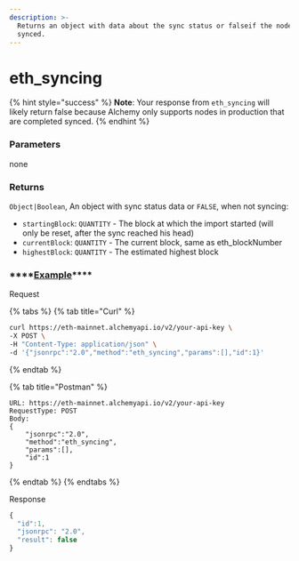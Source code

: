 ```yaml
---
description: >-
  Returns an object with data about the sync status or falseif the node is fully
  synced.
---
```


# eth\_syncing

{% hint style="success" %}
**Note**: Your response from `eth_syncing` will likely return false because Alchemy only supports nodes in production that are completed synced. 
{% endhint %}

### **Parameters**

none

### **Returns**

`Object|Boolean`, An object with sync status data or `FALSE`, when not syncing:

* `startingBlock`: `QUANTITY` - The block at which the import started \(will only be reset, after the sync reached his head\)
* `currentBlock`: `QUANTITY` - The current block, same as eth\_blockNumber
* `highestBlock`: `QUANTITY` - The estimated highest block

### \*\*\*\*[**Example**](https://composer.alchemyapi.io/?composer_state=%7B%22network%22%3A0%2C%22methodName%22%3A%22eth_syncing%22%2C%22paramValues%22%3A%5B%5D%7D)\*\*\*\*

Request

{% tabs %}
{% tab title="Curl" %}
```bash
curl https://eth-mainnet.alchemyapi.io/v2/your-api-key \
-X POST \
-H "Content-Type: application/json" \
-d '{"jsonrpc":"2.0","method":"eth_syncing","params":[],"id":1}'
```
{% endtab %}

{% tab title="Postman" %}
```http
URL: https://eth-mainnet.alchemyapi.io/v2/your-api-key
RequestType: POST
Body: 
{
    "jsonrpc":"2.0",
    "method":"eth_syncing",
    "params":[],
    "id":1
}
```
{% endtab %}
{% endtabs %}

Response

```javascript
{
  "id":1,
  "jsonrpc": "2.0",
  "result": false
}
```


